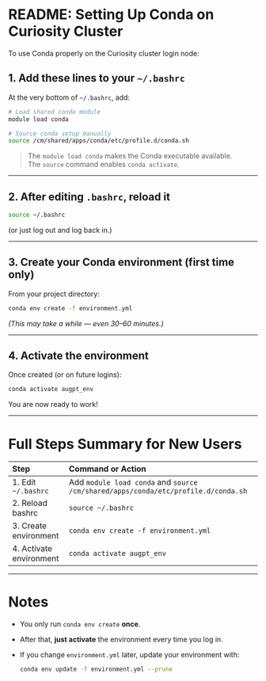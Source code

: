 # README: Setting Up Conda on Curiosity Cluster

To use Conda properly on the Curiosity cluster login node:

## 1. Add these lines to your `~/.bashrc`

At the very bottom of `~/.bashrc`, add:

```bash
# Load shared conda module
module load conda

# Source conda setup manually
source /cm/shared/apps/conda/etc/profile.d/conda.sh
```

> The `module load conda` makes the Conda executable available.  
> The `source` command enables `conda activate`.

---

## 2. After editing `.bashrc`, reload it

```bash
source ~/.bashrc
```

(or just log out and log back in.)

---

## 3. Create your Conda environment (first time only)

From your project directory:

```bash
conda env create -f environment.yml
```

*(This may take a while — even 30–60 minutes.)*

---

## 4. Activate the environment

Once created (or on future logins):

```bash
conda activate augpt_env
```

You are now ready to work!

---

# Full Steps Summary for New Users

| Step | Command or Action |
|:-----|:------------------|
| 1. Edit `~/.bashrc` | Add `module load conda` and `source /cm/shared/apps/conda/etc/profile.d/conda.sh` |
| 2. Reload bashrc | `source ~/.bashrc` |
| 3. Create environment | `conda env create -f environment.yml` |
| 4. Activate environment | `conda activate augpt_env` |

---

# Notes

- You only run `conda env create` **once**.
- After that, **just activate** the environment every time you log in.
- If you change `environment.yml` later, update your environment with:
  
  ```bash
  conda env update -f environment.yml --prune
  ```


